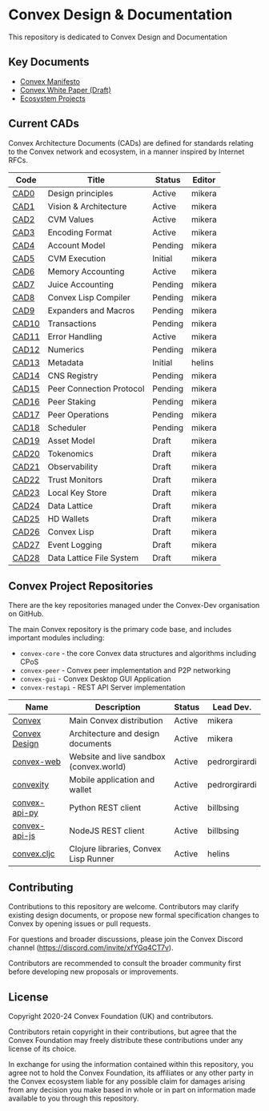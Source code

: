 # Convex Design & Documentation

This repository is dedicated to Convex Design and Documentation

## Key Documents

- [Convex Manifesto](papers/manifesto.md)
- [Convex White Paper (Draft)](papers/convex-whitepaper.md)
- [Ecosystem Projects](ecosystem/index.md)

## Current CADs

Convex Architecture Documents (CADs) are defined for standards relating to the Convex network and ecosystem, in a manner inspired by Internet RFCs.

| Code                           | Title                            | Status     | Editor
| ------------------             | -------------------------------- | ---------- | -----------
| [CAD0](cad/000_principles)     | Design principles                | Active     | mikera
| [CAD1](cad/001_arch)           | Vision & Architecture            | Active     | mikera
| [CAD2](cad/002_values)         | CVM Values                       | Active     | mikera
| [CAD3](cad/003_encoding)       | Encoding Format                  | Active     | mikera
| [CAD4](cad/004_accounts)       | Account Model                    | Pending    | mikera
| [CAD5](cad/005_cvmex)          | CVM Execution                    | Initial    | mikera
| [CAD6](cad/006_memory)         | Memory Accounting                | Active     | mikera
| [CAD7](cad/007_juice)          | Juice Accounting                 | Pending    | mikera
| [CAD8](cad/008_compiler)       | Convex Lisp Compiler             | Pending    | mikera
| [CAD9](cad/009_expanders)      | Expanders and Macros             | Pending    | mikera
| [CAD10](cad/010_transactions)  | Transactions                     | Pending    | mikera
| [CAD11](cad/011_errors)        | Error Handling                   | Active     | mikera
| [CAD12](cad/012_numerics)      | Numerics                         | Pending    | mikera
| [CAD13](cad/013_metadata)      | Metadata                         | Initial    | helins
| [CAD14](cad/014_cns)           | CNS Registry                     | Pending    | mikera
| [CAD15](cad/015_peercomms)     | Peer Connection Protocol         | Pending    | mikera
| [CAD16](cad/016_peerstake)     | Peer Staking                     | Pending    | mikera
| [CAD17](cad/017_peerops)       | Peer Operations                  | Pending    | mikera
| [CAD18](cad/018_scheduler)     | Scheduler                        | Pending    | mikera
| [CAD19](cad/019_assets)        | Asset Model                      | Draft      | mikera
| [CAD20](cad/020_tokenomics)    | Tokenomics                       | Draft      | mikera
| [CAD21](cad/021_observability) | Observability                    | Draft      | mikera
| [CAD22](cad/022_trustmon)      | Trust Monitors                   | Draft      | mikera
| [CAD23](cad/023_keystore)      | Local Key Store                  | Draft      | mikera
| [CAD24](cad/024_data_lattice)  | Data Lattice                     | Draft      | mikera
| [CAD25](cad/025_wallet)        | HD Wallets                       | Draft      | mikera
| [CAD26](cad/026_lisp)          | Convex Lisp                      | Draft      | mikera
| [CAD27](cad/027_log)           | Event Logging                    | Draft      | mikera
| [CAD28](cad/028_dlfs)          | Data Lattice File System         | Draft      | mikera

## Convex Project Repositories

There are the key repositories managed under the Convex-Dev organisation on GitHub.

The main Convex repository is the primary code base, and includes important modules including:
- `convex-core` - the core Convex data structures and algorithms including CPoS
- `convex-peer` - Convex peer implementation and P2P networking
- `convex-gui` - Convex Desktop GUI Application
- `convex-restapi` - REST API Server implementation

| Name                                                         | Description                                   | Status     | Lead Dev.
| -------------                                                | --------------------------------              | ---------- | -----
| [Convex](https://github.com/Convex-Dev/convex)               | Main Convex distribution                      | Active     | mikera
| [Convex Design](https://github.com/Convex-Dev/design)        | Architecture and design documents             | Active     | mikera
| [convex-web](https://github.com/Convex-Dev/convex-web)       | Website and live sandbox (convex.world)       | Active     | pedrorgirardi
| [convexity](https://github.com/Convex-Dev/convexity)         | Mobile application and wallet                 | Active     | pedrorgirardi
| [convex-api-py](https://github.com/Convex-Dev/convex-api-py) | Python REST client                            | Active     | billbsing
| [convex-api-js](https://github.com/Convex-Dev/convex-api-js) | NodeJS REST client                            | Active     | billbsing
| [convex.cljc](https://github.com/Convex-Dev/convex.cljc)     | Clojure libraries, Convex Lisp Runner         | Active     | helins

## Contributing

Contributions to this repository are welcome. Contributors may clarify existing design documents, or propose new formal specification changes to Convex by opening issues or pull requests.

For questions and broader discussions, please join the Convex Discord channel (https://discord.com/invite/xfYGq4CT7v).

Contributors are recommended to consult the broader community first before developing new proposals or improvements.

## License

Copyright 2020-24 Convex Foundation (UK) and contributors.

Contributors retain copyright in their contributions, but agree that the Convex Foundation may freely distribute these contributions under any license of its choice.

In exchange for using the information contained within this repository, you agree not to hold the Convex Foundation, its affiliates or any other party in the Convex ecosystem liable for any possible claim for damages arising from any decision you make based in whole or in part on information made available to you through this repository.
